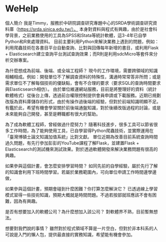 # WeHelp

個人簡介
我是Timmy，服務於中研院調查研究專題中心的SRDA學術調查研究資料庫（https://srda.sinica.edu.tw/）。
本身對資料與程式有興趣，由於是社會科學背景，之前業務使用的工具為SPSS和Stata等統計軟體，這3-4年已自學Python和R來處理資料。
目前主要利用Python來解決業務上遇到的問題，例如：利用爬蟲技術在各書目平台自動查詢、比對與回傳每年新增的書目，或利用Flask + Elasticsearch建立查詢平台測試查詢效果；而R則是利用sdcMicro等套件來分析交辦專案。

為什麼想成為前端、後端、或全端工程師？
現今的工作環境，需要跨領域的知識相輔相成。例如：開發單位不了解調查資料的特殊性，溝通時常常答非所問；或是需求單位不了解每個技術的優缺點，會有不合理的要求（要求SQL的查詢時間要求與Elasticsearch相仿）。
由於單位維運網站服務，目前是將整理好的資料（統計軟體格式）從後台上傳，透過前台權限控制提供會員申請或下載服務。近期已規劃改版為資料庫儲存的形式，由於有操作過後端的經驗，但對於前端知識明顯不足。
有鑑於此，希望有機會學習關於前後端通盤知識，對於後續改版過程的討論，或是未來能夠自己開發，甚至是轉職都有很大的幫助。

為了成為軟體工程師，曾經做過什麼努力？
隨著科技進步，很多工具可以節省很多工作時間，為了能夠使用工具，已自學習得Python爬蟲技術，並實際運用在「臺灣博碩士論文知識加值系統」比對文獻。
單位近期為改善目前系統查詢時間過久問題，有先行參加彭彭的YouTube課程了解Flask，並建置Flask + Elasticsearch的測試機來測試效果。對於透過軟體開發來解決業務問題有很高的興趣。

如果參與這個計畫，會怎麼安排學習時間？
如同先前的自學經驗，屬於先行了解的知識會利用下班時間學習。若屬於業務範圍內，可向單位申請工作時間邊學邊做，

如果參與這個計畫，預期會碰到什麼困難？你打算怎麼解決它？
已透過線上學習模式習得一些技術知識，預期大概就是時間問題。不過若按部就班應該不會有困難，因為有興趣。

是否有想要加入的軟體公司？為什麼想加入該公司？
對軟體界不熟，目前暫無想法。

想要對我們說的事情？
雖然對於程式領域不算是一片空白，但對於非本科系的人可說是入門的懶人包，提供最直接的實務知識，希望能有機會參加。
